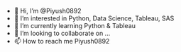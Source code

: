 - 👋 Hi, I’m @Piyush0892
- 👀 I’m interested in Python, Data Science, Tableau, SAS
- 🌱 I’m currently learning Python & Tableau
- 💞️ I’m looking to collaborate on ...
- 📫 How to reach me Piyush0892

<!---
Piyush0892/Piyush0892 is a ✨ special ✨ repository because its `README.md` (this file) appears on your GitHub profile.
You can click the Preview link to take a look at your changes.
--->

